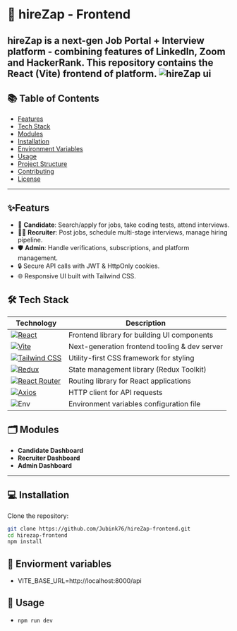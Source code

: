 # 🚀 hireZap - Frontend
  hireZap is a next-gen **Job Portal + Interview platform** - combining features of LinkedIn, Zoom and HackerRank.
  This repository contains the **React (Vite)** frontend of platform.
  ![hireZap ui](public/app-logo.png)
---
## 📚 Table of Contents
  - [Features](#features)
  - [Tech Stack](#tech-stack)
  - [Modules](#modules)
  - [Installation](#installation)
  - [Environment Variables](#environment-variabless)
  - [Usage](#usage)
  - [Project Structure](#project-structure)
  - [Contributing](#contributing)
  - [License](#liicense)
---
## ✨Featurs
  - 👤 **Candidate**: Search/apply for jobs, take coding tests, attend interviews.
  - 🧑‍💼 **Recruiter**: Post jobs, schedule multi-stage interviews, manage hiring pipeline.
  - 🛡️ **Admin**: Handle verifications, subscriptions, and platform management.
  - 🔒 Secure API calls with JWT & HttpOnly cookies.
  - 🌐 Responsive UI built with Tailwind CSS.

## 🛠 Tech Stack

| Technology | Description |
|------------|-------------|
| [![React](https://img.shields.io/badge/React-20232A?style=for-the-badge&logo=react&logoColor=61DAFB)](https://react.dev/) | Frontend library for building UI components |
| [![Vite](https://img.shields.io/badge/Vite-646CFF?style=for-the-badge&logo=vite&logoColor=white)](https://vitejs.dev/) | Next-generation frontend tooling & dev server |
| [![Tailwind CSS](https://img.shields.io/badge/TailwindCSS-38B2AC?style=for-the-badge&logo=tailwind-css&logoColor=white)](https://tailwindcss.com/) | Utility-first CSS framework for styling |
| [![Redux](https://img.shields.io/badge/Redux-593D88?style=for-the-badge&logo=redux&logoColor=white)](https://redux-toolkit.js.org/) | State management library (Redux Toolkit) |
| [![React Router](https://img.shields.io/badge/React_Router-CA4245?style=for-the-badge&logo=react-router&logoColor=white)](https://reactrouter.com/) | Routing library for React applications |
| [![Axios](https://img.shields.io/badge/Axios-671ddf?style=for-the-badge&logo=axios&logoColor=white)](https://axios-http.com/) | HTTP client for API requests |
| ![Env](https://img.shields.io/badge/.env-Required-green?style=for-the-badge) | Environment variables configuration file |


## 🗂 Modules
- **Candidate Dashboard**
- **Recruiter Dashboard**
- **Admin Dashboard**

---
## 💻 Installation

Clone the repository:

```bash
git clone https://github.com/Jubink76/hireZap-frontend.git
cd hirezap-frontend
npm install
```
## 🔑 Enviorment variables
- VITE_BASE_URL=http://localhost:8000/api

## 🚦 Usage
- ```bash
  npm run dev
  ```
  
